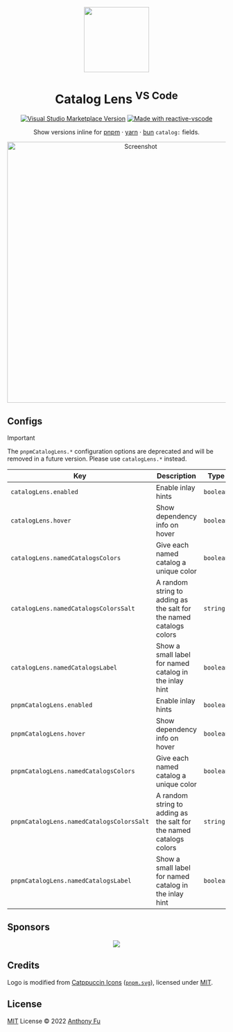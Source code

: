 <p align="center">
<img src="https://github.com/antfu/vscode-pnpm-catalog-lens/blob/main/res/icon.png?raw=true" height="150">
</p>

<h1 align="center">Catalog Lens <sup>VS Code</sup></h1>

<p align="center">
<a href="https://marketplace.visualstudio.com/items?itemName=antfu.pnpm-catalog-lens" target="__blank"><img src="https://img.shields.io/visual-studio-marketplace/v/antfu.pnpm-catalog-lens.svg?color=eee&amp;label=VS%20Code%20Marketplace&logo=visual-studio-code" alt="Visual Studio Marketplace Version" /></a>
<a href="https://kermanx.github.io/reactive-vscode/" target="__blank"><img src="https://img.shields.io/badge/made_with-reactive--vscode-%23eee?style=flat"  alt="Made with reactive-vscode" /></a>
</p>

<p align="center">
Show versions inline for <a href="https://pnpm.io/catalogs" target="_blank">pnpm</a> · <a href="https://yarnpkg.com/features/catalogs" target="_blank">yarn</a> · <a href="https://bun.sh/docs/install/catalogs" target="_blank">bun</a> <code>catalog:</code> fields.<br>
</p>

<p align="center">
<img width="600" alt="Screenshot" src="https://github.com/user-attachments/assets/fc4a6f53-2f1f-4c2e-b154-2f735a8a5f04">
</p>

## Configs

> [!IMPORTANT]
> The `pnpmCatalogLens.*` configuration options are deprecated and will be removed in a future version. Please use `catalogLens.*` instead.

<!-- configs -->

| Key                                       | Description                                                         | Type      | Default               |
| ----------------------------------------- | ------------------------------------------------------------------- | --------- | --------------------- |
| `catalogLens.enabled`                     | Enable inlay hints                                                  | `boolean` | `true`                |
| `catalogLens.hover`                       | Show dependency info on hover                                       | `boolean` | `true`                |
| `catalogLens.namedCatalogsColors`         | Give each named catalog a unique color                              | `boolean` | `true`                |
| `catalogLens.namedCatalogsColorsSalt`     | A random string to adding as the salt for the named catalogs colors | `string`  | `"catalog-lens"`      |
| `catalogLens.namedCatalogsLabel`          | Show a small label for named catalog in the inlay hint              | `boolean` | `true`                |
| `pnpmCatalogLens.enabled`                 | Enable inlay hints                                                  | `boolean` | `true`                |
| `pnpmCatalogLens.hover`                   | Show dependency info on hover                                       | `boolean` | `true`                |
| `pnpmCatalogLens.namedCatalogsColors`     | Give each named catalog a unique color                              | `boolean` | `true`                |
| `pnpmCatalogLens.namedCatalogsColorsSalt` | A random string to adding as the salt for the named catalogs colors | `string`  | `"pnpm-catalog-lens"` |
| `pnpmCatalogLens.namedCatalogsLabel`      | Show a small label for named catalog in the inlay hint              | `boolean` | `true`                |

<!-- configs -->

## Sponsors

<p align="center">
  <a href="https://cdn.jsdelivr.net/gh/antfu/static/sponsors.svg">
    <img src='https://cdn.jsdelivr.net/gh/antfu/static/sponsors.png'/>
  </a>
</p>

## Credits

Logo is modified from [Catppuccin Icons](https://github.com/catppuccin/vscode-icons) ([`pnpm.svg`](https://github.com/catppuccin/vscode-icons/blob/main/icons/css-variables/pnpm.svg)), licensed under [MIT](https://github.com/catppuccin/vscode-icons/blob/main/LICENSE).

## License

[MIT](./LICENSE) License © 2022 [Anthony Fu](https://github.com/antfu)
